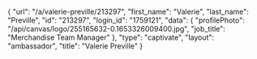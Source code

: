 {
    "url": "\/a\/valerie-preville\/213297",
    "first_name": "Valerie",
    "last_name": "Preville",
    "id": "213297",
    "login_id": "1759121",
    "data": {
        "profilePhoto": "\/api\/canvas\/logo\/255165632-0.1653326009400.jpg",
        "job_title": "Merchandise Team Manager"
    },
    "type": "captivate",
    "layout": "ambassador",
    "title": "Valerie Preville"
}